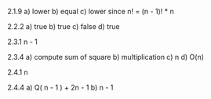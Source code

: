 2.1.9
a) lower
b) equal
c) lower since n! = (n - 1)! * n

2.2.2
a) true
b) true
c) false
d) true

2.3.1
n - 1

2.3.4
a) compute sum of square
b) multiplication
c) n
d) O(n)

2.4.1
n

2.4.4
a) Q( n - 1 ) + 2n - 1
b) n - 1